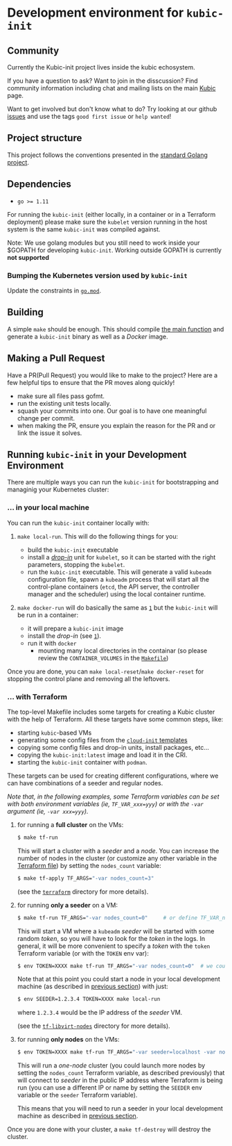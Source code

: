 # Development environment for `kubic-init`

## Community

Currently the Kubic-init project lives inside the kubic echosystem.

If you have a question to ask? Want to join in the disscussion? Find community information including chat and mailing lists on the main [Kubic](https://en.opensuse.org/Portal:Kubic) page.

Want to get involved but don't know what to do? Try looking at our github [issues](https://github.com/kubic-project/kubic-init/issues?q=is%3Aissue+is%3Aopen+label%3A%22good+first+issue%22) and use the tags `good first issue` or `help wanted`!

## Project structure

This project follows the conventions presented in the [standard Golang
project](https://github.com/golang-standards/project-layout).

## Dependencies

* `go >= 1.11`

For running the `kubic-init` (either locally, in a container or in a Terraform
deployment) please make sure the `kubelet` version running in the host system
is the same `kubic-init` was compiled against.

Note: 
We use golang modules but you still need to work inside your $GOPATH for developing `kubic-init`.
Working outside GOPATH is currently **not supported**

### Bumping the Kubernetes version used by `kubic-init`

Update the constraints in [`go.mod`](../go.mod).

## Building

A simple `make` should be enough. This should compile [the main
function](../cmd/kubic-init/main.go) and generate a `kubic-init` binary as
well as a _Docker_ image.

## Making a Pull Request

Have a PR(Pull Request) you would like to make to the project? Here are a few helpful tips to ensure that the PR moves along quickly!

 - make sure all files pass gofmt.
 - run the existing unit tests locally.
 - squash your commits into one. Our goal is to have one meaningful change per commit.
 - when making the PR, ensure you explain the reason for the PR and or link the issue it solves.

## Running `kubic-init` in your Development Environment

There are multiple ways you can run the `kubic-init` for bootstrapping
and managinig your Kubernetes cluster:

### <a name="local"></a> ... in your local machine

You can run the `kubic-init` container locally with:

1. <a name="local-run"></a> `make local-run`. This will do the following things for you:

    * build the `kubic-init` executable
    * install a [_drop-in_](../init/kubelet.drop-in.conf) unit for
    `kubelet`, so it can be started with the right parameters,
    stopping the `kubelet`.
    * run the `kubic-init` executable. This will generate a valid `kubeadm`
    configuration file, spawn a `kubeadm` process that will
    start all the control-plane containers (`etcd`, the API server,
    the controller manager and the scheduler) using the local
    container runtime.

2. `make docker-run`  will do basically the same as [`1`](#local-run) but the
   `kubic-init` will be run in a container:

    * it will prepare a `kubic-init` image
    * install the _drop-in_ (see [`1`](#local-run)).
    * run it with `docker`
      * mounting many local directories in the containar (so
      please review the `CONTAINER_VOLUMES` in the [`Makefile`](../Makefile)) 

Once you are done, you can `make local-reset`/`make docker-reset`
for stopping the control plane and removing all the leftovers.

### <a name="terraform"></a> ... with Terraform

The top-level Makefile includes some targets for creating a Kubic
cluster with the help of Terraform. All these targets have some common
steps, like:

  * starting `kubic`-based VMs
  * generating some config files from the [`cloud-init` templates](../deployments/cloud-init)
  * copying some config files and drop-in units, install packages, etc...
  * copying the `kubic-init:latest` image and load it in the CRI.
  * starting the `kubic-init` container with `podman`.

These targets can be used for creating different configurations, where we can
have combinations of a seeder and regular nodes.

_Note that, in the following examples, some Terraform variables can be set with
both environment variables (ie, `TF_VAR_xxx=yyy`) or with the `-var` argument
(ie, `-var xxx=yyy`)._


1. for running a **full cluster** on the VMs:
   ```bash
   $ make tf-run
   ```
   This will start a cluster with a _seeder_ and a _node_.
   You can increase the number of nodes in the cluster (or customize any
   other variable in the [Terraform file](../deployments/terraform/terraform.tf))
   by setting the `nodes_count` variable:
   ```bash
   $ make tf-apply TF_ARGS="-var nodes_count=3"
   ```

   (see the [`terraform`](../deployments/terraform) directory for more details).

2. for running **only a seeder** on a VM:
   ```bash
   $ make tf-run TF_ARGS="-var nodes_count=0"     # or define TF_VAR_nodes_count=0
   ```
   This will start a VM where a `kubeadm` _seeder_ will be started with some
   random _token_, so you will have to look for the _token_ in
   the logs. In general, it will be more convenient to specify
   a _token_ with the `token` Terraform variable (or with the `TOKEN` env var):
   ```bash
   $ env TOKEN=XXXX make tf-run TF_ARGS="-var nodes_count=0"  # we could use '-var token="XXXX"' too
   ```
   Note that at this point you could start a node in your local
   development machine (as described in [previous section](#local))
   with just:
   ```bash
   $ env SEEDER=1.2.3.4 TOKEN=XXXX make local-run
   ```
   where `1.2.3.4` would be the IP address of the _seeder_ VM.

   (see the [`tf-libvirt-nodes`](../deployments/tf-libvirt-nodes)
   directory for more details).

3. for running **only nodes** on the VMs:
   ```bash
   $ env TOKEN=XXXX make tf-run TF_ARGS="-var seeder=localhost -var nodes_count=1"
   ```
   This will run a _one-node_ cluster (you could launch more nodes by
   setting the `nodes_count` Terraform variable, as described previously)
   that will connect to _seeder_ in the public IP address where Terraform
   is being run (you can use a different IP or name by setting the
   `SEEDER` env variable or the `seeder` Terraform variable).
   
   This means that you will need to run a seeder in your local
   development machine as described in [previous section](#local).  
   
Once you are done with your cluster, a `make tf-destroy` will
destroy the cluster.
